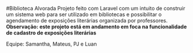 #Biblioteca Alvorada
Projeto feito com Laravel com um intuito de construir um sistema web para ser utilizado em bibliotecas e possibilitar o agendamento de exposições literárias organizada por professores.
**Observação: este projeto está em andamento em foca na funcionalidade de cadastro de exposições literárias** 

Equipe: Samantha, Mateus, PJ e Luan
